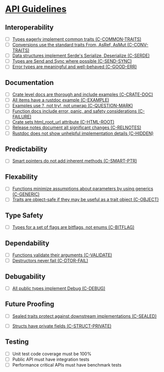 # [API Guidelines](https://rust-lang-nursery.github.io/api-guidelines/checklist.html)

## Interoperability
- [ ] [Types eagerly implement common traits (C-COMMON-TRAITS)](https://rust-lang-nursery.github.io/api-guidelines/interoperability.html#types-eagerly-implement-common-traits-c-common-traits)
- [ ] [Conversions use the standard traits From, AsRef, AsMut (C-CONV-TRAITS)](https://rust-lang-nursery.github.io/api-guidelines/interoperability.html#conversions-use-the-standard-traits-from-asref-asmut-c-conv-traits)
- [ ] [Data structures implement Serde's Serialize, Deserialize (C-SERDE)](https://rust-lang-nursery.github.io/api-guidelines/interoperability.html#data-structures-implement-serdes-serialize-deserialize-c-serde)
- [ ] [Types are Send and Sync where possible (C-SEND-SYNC)](https://rust-lang-nursery.github.io/api-guidelines/interoperability.html#types-are-send-and-sync-where-possible-c-send-sync)
- [ ] [Error types are meaningful and well-behaved (C-GOOD-ERR)](https://rust-lang-nursery.github.io/api-guidelines/interoperability.html#error-types-are-meaningful-and-well-behaved-c-good-err)

## Documentation
- [ ] [Crate level docs are thorough and include examples (C-CRATE-DOC)](https://rust-lang-nursery.github.io/api-guidelines/documentation.html#crate-level-docs-are-thorough-and-include-examples-c-crate-doc)
- [ ] [All items have a rustdoc example (C-EXAMPLE)](https://rust-lang-nursery.github.io/api-guidelines/documentation.html#all-items-have-a-rustdoc-example-c-example)
- [ ] [Examples use ?, not try!, not unwrap (C-QUESTION-MARK)](https://rust-lang-nursery.github.io/api-guidelines/documentation.html#examples-use--not-try-not-unwrap-c-question-mark)
- [ ] [Function docs include error, panic, and safety considerations (C-FAILURE)](https://rust-lang-nursery.github.io/api-guidelines/documentation.html#function-docs-include-error-panic-and-safety-considerations-c-failure)
- [ ] [Crate sets html_root_url attribute (C-HTML-ROOT)](https://rust-lang-nursery.github.io/api-guidelines/documentation.html#crate-sets-html_root_url-attribute-c-html-root)
- [ ] [Release notes document all significant changes (C-RELNOTES)](https://rust-lang-nursery.github.io/api-guidelines/documentation.html#release-notes-document-all-significant-changes-c-relnotes)
- [ ] [Rustdoc does not show unhelpful implementation details (C-HIDDEN)](https://rust-lang-nursery.github.io/api-guidelines/documentation.html#rustdoc-does-not-show-unhelpful-implementation-details-c-hidden)

## Predictability
- [ ] [Smart pointers do not add inherent methods (C-SMART-PTR)](https://rust-lang-nursery.github.io/api-guidelines/predictability.html#smart-pointers-do-not-add-inherent-methods-c-smart-ptr)

## Flexability
- [ ] [Functions minimize assumptions about parameters by using generics (C-GENERIC)](https://rust-lang-nursery.github.io/api-guidelines/flexibility.html#functions-minimize-assumptions-about-parameters-by-using-generics-c-generic)
- [ ] [Traits are object-safe if they may be useful as a trait object (C-OBJECT)](https://rust-lang-nursery.github.io/api-guidelines/flexibility.html#traits-are-object-safe-if-they-may-be-useful-as-a-trait-object-c-object)

## Type Safety
- [ ] [Types for a set of flags are bitflags, not enums (C-BITFLAG)](https://rust-lang-nursery.github.io/api-guidelines/type-safety.html#types-for-a-set-of-flags-are-bitflags-not-enums-c-bitflag)

## Dependability
- [ ] [Functions validate their arguments (C-VALIDATE)](https://rust-lang-nursery.github.io/api-guidelines/dependability.html#functions-validate-their-arguments-c-validate)
- [ ] [Destructors never fail (C-DTOR-FAIL)](https://rust-lang-nursery.github.io/api-guidelines/dependability.html#destructors-never-fail-c-dtor-fail)

## Debugability
- [ ] [All public types implement Debug (C-DEBUG)](https://rust-lang-nursery.github.io/api-guidelines/debuggability.html#all-public-types-implement-debug-c-debug)

## Future Proofing
- [ ] [Sealed traits protect against downstream implementations (C-SEALED)](https://rust-lang-nursery.github.io/api-guidelines/future-proofing.html#sealed-traits-protect-against-downstream-implementations-c-sealed)
- [ ] [Structs have private fields (C-STRUCT-PRIVATE)](https://rust-lang-nursery.github.io/api-guidelines/future-proofing.html#structs-have-private-fields-c-struct-private)


## Testing
- [ ] Unit test code coverage must be 100%
- [ ] Public API must have integration tests
- [ ] Performance critical APIs must have benchmark tests
